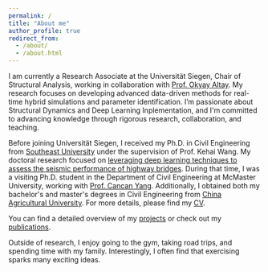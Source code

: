 ```yaml
---
permalink: /
title: "About me"
author_profile: true
redirect_from: 
  - /about/
  - /about.html
---
```


I am currently a Research Associate at the Universität Siegen, Chair of Structural Analysis, working in collaboration with [Prof. Okyay Altay](https://www.bau.uni-siegen.de/subdomains/baustatik/mitarbeiter/altay/index.html). My research focuses on developing advanced data-driven methods for real-time hybrid simulations and parameter identification. I’m passionate about Structural Dynamics and Deep Learning Inplementation, and I'm committed to advancing knowledge through rigorous research, collaboration, and teaching.

Before joining Universität Siegen, I received my Ph.D. in Civil Engineering from [Southeast University](https://www.seu.edu.cn/english/) under the supervision of Prof. Kehai Wang. My doctoral research focused on [leveraging deep learning techniques to assess the seismic performance of highway bridges](https://bingzhezhang.github.io/talks/). During that time, I was a visiting Ph.D. student in the Department of Civil Engineering at McMaster University, working with [Prof. Cancan Yang](https://www.eng.mcmaster.ca/civil/faculty/dr-cancan-yang/). Additionally, I obtained both my bachelor's and master's degrees in Civil Engineering from [China Agricultural University](http://en.cau.edu.cn/). For more details, please find my [CV](https://bingzhezhang.github.io/cv/).

You can find a detailed overview of my [projects](https://bingzhezhang.github.io/teaching/) or check out my [publications](https://bingzhezhang.github.io/publications/).

Outside of research, I enjoy going to the gym, taking road trips, and spending time with my family. Interestingly, I often find that exercising sparks many exciting ideas.
